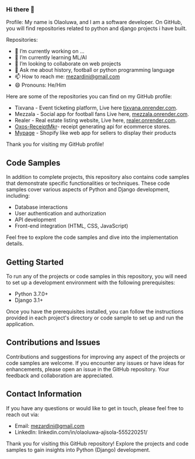 ### Hi there 👋


Profile:
My name is Olaoluwa, and I am a software developer. On GitHub, you will find repositories related to python and django projects i have built.

Repositories:

- 🔭 I’m currently working on ...
- 🌱 I’m currently learning ML/AI
- 👯 I’m looking to collaborate on web projects
- 💬 Ask me about history, football or python programming language
- 📫 How to reach me: mezardini@gmail.com
- 😄 Pronouns: He/Him

Here are some of the repositories you can find on my GitHub profile:
- Tixvana - Event ticketing platform, Live here [tixvana.onrender.com](https://tixvana.onrender.com).
- Mezzala - Social app for football fans Live here, [mezzala.onrender.com](https://mezzala.onrender.com).
- Realer - Real estate listing website, Live here, [realer.onrender.com](https://realer.onrender.com).
- [Oxos-ReceiptMkr](https://github.com/mezardini/oxos-receiptmkr)- receipt generating api for ecommerce stores.
- [Mypage](https://github.com/mezardini/mypage) - Shopify like web app for sellers to display their products 




Thank you for visiting my GitHub profile!

<!--
**mezardini/mezardini** is a ✨ _special_ ✨ repository because its `README.md` (this file) appears on your GitHub profile.

Here are some ideas to get you started:

- 🔭 I’m currently working on ...
- 🌱 I’m currently learning ...
- 👯 I’m looking to collaborate on ...
- 🤔 I’m looking for help with ...
- 💬 Ask me about ...
- 📫 How to reach me: ...
- 😄 Pronouns: ...
- ⚡ Fun fact: ...
-->


## Code Samples

In addition to complete projects, this repository also contains code samples that demonstrate specific functionalities or techniques. These code samples cover various aspects of Python and Django development, including:

- Database interactions
- User authentication and authorization
- API development
- Front-end integration (HTML, CSS, JavaScript)


Feel free to explore the code samples and dive into the implementation details.

## Getting Started

To run any of the projects or code samples in this repository, you will need to set up a development environment with the following prerequisites:

- Python 3.7.0+
- Django 3.1+


Once you have the prerequisites installed, you can follow the instructions provided in each project's directory or code sample to set up and run the application.

## Contributions and Issues

Contributions and suggestions for improving any aspect of the projects or code samples are welcome. If you encounter any issues or have ideas for enhancements, please open an issue in the GitHub repository. Your feedback and collaboration are appreciated.

## Contact Information

If you have any questions or would like to get in touch, please feel free to reach out via:

- Email: mezardini@gmail.com
- LinkedIn: linkedin.com/in/olaoluwa-ajisola-555220251/

Thank you for visiting this GitHub repository! Explore the projects and code samples to gain insights into Python (Django) development.
